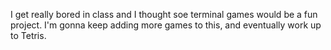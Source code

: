 I get really bored in class and I thought soe terminal games would be a fun project. I'm gonna keep adding more games to this, and eventually work up to Tetris. 
